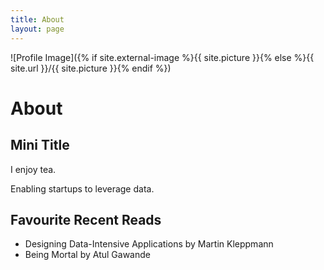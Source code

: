 ```yaml
---
title: About
layout: page
---
```

![Profile Image]({% if site.external-image %}{{ site.picture }}{% else %}{{ site.url }}/{{ site.picture }}{% endif %})


# About

## Mini Title

I enjoy tea.

Enabling startups to leverage data.

## Favourite Recent Reads
- Designing Data-Intensive Applications by Martin Kleppmann 
- Being Mortal by Atul Gawande
